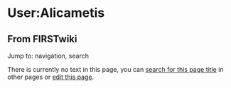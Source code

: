 # User:Alicametis

## From FIRSTwiki

Jump to: navigation, search

There is currently no text in this page, you can [search for this page title](Special:Search/Alicametis "Special:Search/Alicametis") in other pages or [edit this page](http://www.firstwiki.net/index.php?title=User:Alicametis&action=edit "http://www.firstwiki.net/index.php?title=User:Alicametis&action=edit").
